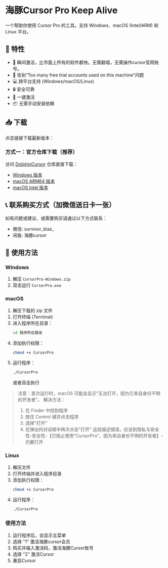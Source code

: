 # 海豚Cursor Pro Keep Alive

一个帮助你使用 Cursor Pro 的工具。支持 Windows、macOS (Intel/ARM) 和 Linux 平台。

## 🌟 特性

- 🔄 瞬间激活，比市面上所有的软件都快。无需翻墙，无需操作cursor官网账号。
- 🌟 告别“Too many free trial accounts used on this machine”问题
- 💻 跨平台支持 (Windows/macOS/Linux)
- 🔒 安全可靠
- 🚀 一键激活
- 📦 无需手动安装依赖

## 📥 下载

点击链接下载最新版本：

### 方式一：官方仓库下载（推荐）
访问 [DolphinCursor](https://github.com/wmh-dcq/DolphinCursor) 仓库直接下载：
- [Windows 版本](https://github.com/wmh-dcq/DolphinCursor/blob/main/DolphinCursorClient_Windows_V1.1.zip)
- [macOS ARM64 版本](https://github.com/wmh-dcq/DolphinCursor/blob/main/DolphinCursorClient-MacOS-ARM64.zip)
- [macOS Intel 版本](https://github.com/wmh-dcq/DolphinCursor/blob/main/DolphinCursorClient-MacOS-Intel.zip)

## 📞 联系购买方式（加微信送日卡一张）

如有问题或建议，或需要购买请通过以下方式联系：

- 微信: survivor_bias_
- 闲鱼: 海豚cursor

## 🚀 使用方法

### Windows
1. 解压 `CursorPro-Windows.zip`
2. 双击运行 `CursorPro.exe`

### macOS
1. 解压下载的 zip 文件
2. 打开终端 (Terminal)
3. 进入程序所在目录：
   ```bash
   cd 程序所在路径
   ```
4. 添加执行权限：
   ```bash
   chmod +x CursorPro
   ```
5. 运行程序：
   ```bash
   ./CursorPro
   ```
   或者双击执行

> 注意：首次运行时，macOS 可能会显示"无法打开，因为它来自身份不明的开发者"。
> 解决方法：
> 1. 在 Finder 中找到程序
> 2. 按住 Control 键并点击程序
> 3. 选择"打开"
> 4. 在弹出的对话框中再次点击"打开"  这段描述错误，应该到隐私与安全性-安全性-【已阻止使用“CursorPro”，因为来自身份不明的开发者】-仍要打开

### Linux
1. 解压文件
2. 打开终端并进入程序目录
3. 添加执行权限：
   ```bash
   chmod +x CursorPro
   ```
4. 运行程序：
   ```bash
   ./CursorPro
   ```

### 使用方法

1. 运行程序后，会显示主菜单
2. 选择 "1" 激活海豚cursor会员
3. 购买并输入激活码，激活海豚Cursor账号
4. 选择 "2" 激活Cursor
5. 重启Cursor
